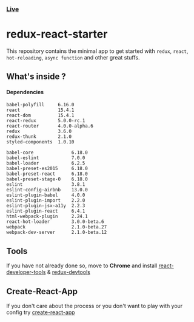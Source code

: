 ### [Live](https://redux-react.surge.sh)

# redux-react-starter

This repository contains the minimal app to get started with `redux`, `react`, `hot-reloading`, `async function` and other great stuffs.

## What's inside ?

#### Dependencies
```
babel-polyfill     6.16.0
react              15.4.1
react-dom          15.4.1
react-redux        5.0.0-rc.1
react-router       4.0.0-alpha.6
redux              3.6.0
redux-thunk        2.1.0
styled-components  1.0.10
```
```
babel-core              6.18.0
babel-eslint            7.0.0
babel-loader            6.2.5
babel-preset-es2015     6.18.0
babel-preset-react      6.18.0
babel-preset-stage-0    6.18.0
eslint                  3.8.1
eslint-config-airbnb    13.0.0
eslint-plugin-babel     4.0.0
eslint-plugin-import    2.2.0
eslint-plugin-jsx-a11y  2.2.3
eslint-plugin-react     6.4.1
html-webpack-plugin     2.24.1
react-hot-loader        3.0.0-beta.6
webpack                 2.1.0-beta.27
webpack-dev-server      2.1.0-beta.12
```

## Tools

If you have not already done so, move to **Chrome** and install [react-developer-tools](https://chrome.google.com/webstore/detail/react-developer-tools/fmkadmapgofadopljbjfkapdkoienihi) & [redux-devtools](https://chrome.google.com/webstore/detail/redux-devtools/lmhkpmbekcpmknklioeibfkpmmfibljd)

## Create-React-App

If you don't care about the process or you don't want to play with your config try [create-react-app](https://github.com/facebookincubator/create-react-app)
